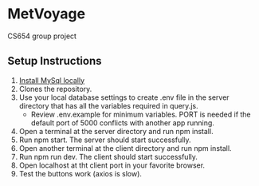 # MetVoyage

CS654 group project

## Setup Instructions

1. [Install MySql locally](https://dev.mysql.com/doc/refman/8.4/en/installing.html)
2. Clones the repository.
3. Use your local database settings to create .env file in the server directory that has all the variables required in query.js.  
    * Review .env.example for minimum variables. PORT is needed if the default port of 5000 conflicts with another app running.
5. Open a terminal at the server directory and run npm install.
6. Run npm start. The server should start successfully.
7. Open another terminal at the client directory and run npm install.
8. Run npm run dev. The client should start successfully.
9. Open localhost at tht client port in your favorite browser.
10. Test the buttons work (axios is slow).
